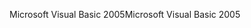 <span data-ttu-id="943d8-101">Microsoft Visual Basic 2005</span><span class="sxs-lookup"><span data-stu-id="943d8-101">Microsoft Visual Basic 2005</span></span>